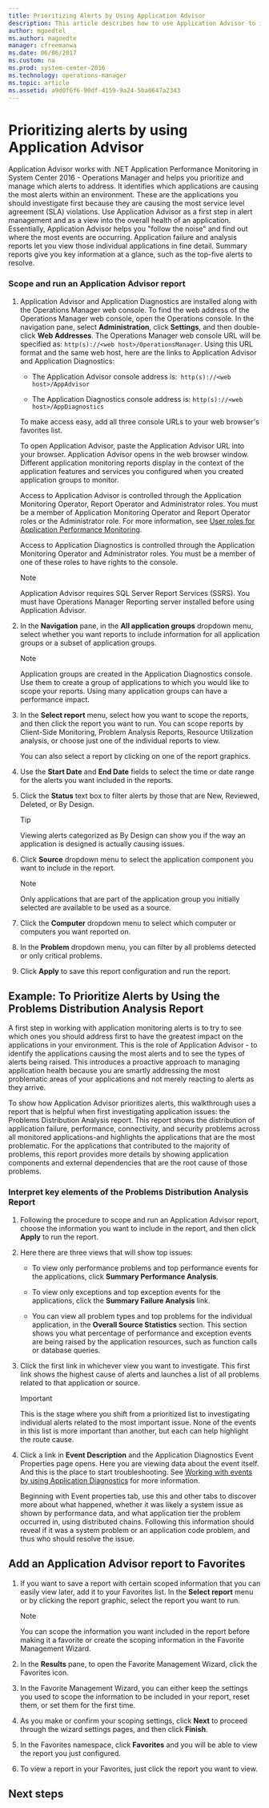 ```yaml
---
title: Prioritizing Alerts by Using Application Advisor
description: This article describes how to use Application Advisor to identify exceptions detected from your monitored web application.
author: mgoedtel
ms.author: magoedte
manager: cfreemanwa
ms.date: 06/06/2017
ms.custom: na
ms.prod: system-center-2016
ms.technology: operations-manager
ms.topic: article
ms.assetid: a9d0f6f6-90df-4159-9a24-5ba0647a2343
---
```


# Prioritizing alerts by using Application Advisor
Application Advisor works with .NET Application Performance Monitoring in System Center 2016 - Operations Manager and helps you prioritize and manage which alerts to address. It identifies which applications are causing the most alerts within an environment. These are the applications you should investigate first because they are causing the most service level agreement (SLA) violations. Use Application Advisor as a first step in alert management and as a view into the overall health of an application. Essentially, Application Advisor helps you "follow the noise" and find out where the most events are occurring. Application failure and analysis reports let you view those individual applications in fine detail. Summary reports give you key information at a glance, such as the top-five alerts to resolve.  
  
### Scope and run an Application Advisor report  
  
1.  Application Advisor and Application Diagnostics are installed along with the Operations Manager web console. To find the web address of the Operations Manager web console, open the Operations console. In the navigation pane, select **Administration**, click **Settings**, and then double-click **Web Addresses**. The Operations Manager web console URL will be specified as: `http(s)://<web host>/OperationsManager`. Using this URL format and the same web host, here are the links to Application Advisor and Application Diagnostics:  
  
    -   The Application Advisor console address is:` http(s)://<web host>/AppAdvisor`  
  
    -   The Application Diagnostics console address is: `http(s)://<web host>/AppDiagnostics`  
  
    To make access easy, add all three console URLs to your web browser's favorites list.  
  
    To open Application Advisor, paste the Application Advisor URL into your browser. Application Advisor opens in the web browser window. Different application monitoring reports display in the context of the application features and services you configured when you created application groups to monitor.  
  
    Access to Application Advisor is controlled through the Application Monitoring Operator, Report Operator and Administrator roles. You must be a member of Application Monitoring Operator and Report Operator roles or the Administrator role. For more information, see [User roles for Application Performance Monitoring](manage-working-with-the-application-diagnostics-console.md#user-roles-for-application-performance-monitoring). 
  
    Access to Application Diagnostics is controlled through the Application Monitoring Operator and Administrator roles. You must be a member of one of these roles to have rights to the console.  
  
    > [!NOTE]  
    > Application Advisor requires SQL Server Report Services (SSRS). You must have Operations Manager Reporting server installed before using Application Advisor.  
  
2.  In the **Navigation** pane, in the **All application groups** dropdown menu, select whether you want reports to include information for all application groups or a subset of application groups.  
  
    > [!NOTE]  
    > Application groups are created in the Application Diagnostics console. Use them to create a group of applications to which you would like to scope your reports. Using many application groups can have a performance impact.  
  
3.  In the **Select report** menu, select how you want to scope the reports, and then click the report you want to run. You can scope reports by Client-Side Monitoring, Problem Analysis Reports, Resource Utilization analysis, or choose just one of the individual reports to view.  
  
    You can also select a report by clicking on one of the report graphics.  
  
4.  Use the **Start Date** and **End Date** fields to select the time or date range for the alerts you want included in the reports.  
  
5.  Click the **Status** text box to filter alerts by those that are New, Reviewed, Deleted, or By Design.  
  
    > [!TIP]  
    > Viewing alerts categorized as By Design can show you if the way an application is designed is actually causing issues.  
  
6.  Click **Source** dropdown menu to select the application component you want to include in the report.  
  
    > [!NOTE]  
    > Only applications that are part of the application group you initially selected are available to be used as a source.  
  
7.  Click the **Computer** dropdown menu to select which computer or computers you want reported on.  
  
8.  In the **Problem** dropdown menu, you can filter by all problems detected or only critical problems.  
  
9. Click **Apply** to save this report configuration and run the report.  
  
## Example: To Prioritize Alerts by Using the Problems Distribution Analysis Report  
A first step in working with application monitoring alerts is to try to see which ones you should address first to have the greatest impact on the applications in your environment. This is the role of Application Advisor - to identify the applications causing the most alerts and to see the types of alerts being raised. This introduces a proactive approach to managing application health because you are smartly addressing the most problematic areas of your applications and not merely reacting to alerts as they arrive.  
  
To show how Application Advisor prioritizes alerts, this walkthrough uses a report that is helpful when first investigating application issues: the Problems Distribution Analysis report. This report shows the distribution of application failure, performance, connectivity, and security problems across all monitored applications-and highlights the applications that are the most problematic. For the applications that contributed to the majority of problems, this report provides more details by showing application components and external dependencies that are the root cause of those problems.  
  
### Interpret key elements of the Problems Distribution Analysis Report  
  
1.  Following the procedure to scope and run an Application Advisor report, choose the information you want to include in the report, and then click **Apply** to run the report.  
  
2.  Here there are three views that will show top issues:  
  
    -   To view only performance problems and top performance events for the applications, click **Summary Performance Analysis**.  
  
    -   To view only exceptions and top exception events for the applications, click the **Summary Failure Analysis** link.  
  
    -   You can view all problem types and top problems for the individual application, in the **Overall Source Statistics** section. This section shows you what percentage of performance and exception events are being raised by the application resources, such as function calls or database queries.  
  
3.  Click the first link in whichever view you want to investigate. This first link shows the highest cause of alerts and launches a list of all problems related to that application or source.  
  
    > [!IMPORTANT]  
    > This is the stage where you shift from a prioritized list to investigating individual alerts related to the most important issue. None of the events in this list is more important than another, but each can help highlight the route cause.  
  
4.  Click a link in **Event Description** and the Application Diagnostics Event Properties page opens. Here you are viewing data about the event itself. And this is the place to start troubleshooting. See [Working with events by using Application Diagnostics](manage-working-with-events-using-application-diagnostics.md) for more information.  
  
    Beginning with Event properties tab, use this and other tabs to discover more about what happened, whether it was likely a system issue as shown by performance data, and what application tier the problem occurred in, using distributed chains. Following this information should reveal if it was a system problem or an application code problem, and thus who should resolve the issue.  
  
## Add an Application Advisor report to Favorites  
  
1.  If you want to save a report with certain scoped information that you can easily view later, add it to your Favorites list. In the **Select report** menu or by clicking the report graphic, select the report you want to run.  
  
    > [!NOTE]  
    > You can scope the information you want included in the report before making it a favorite or create the scoping information in the Favorite Management Wizard.  
  
2.  In the **Results** pane, to open the Favorite Management Wizard, click the Favorites icon.  
  
3.  In the Favorite Management Wizard, you can either keep the settings you used to scope the information to be included in your report, reset them, or set them for the first time.  
  
4.  As you make or confirm your scoping settings, click **Next** to proceed through the wizard settings pages, and then click **Finish**.  
  
5.  In the Favorites namespace, click **Favorites** and you will be able to view the report you just configured.  
  
6.  To view a report in your Favorites, just click the report you want to view.  
  
## Next steps

  
